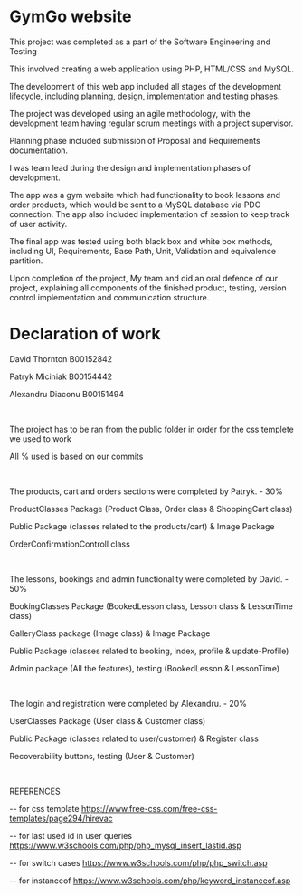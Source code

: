 # GymGo website

This project was completed as a part of the Software Engineering and Testing

This involved creating a web application using PHP, HTML/CSS and MySQL.

The development of this web app included all stages of the development lifecycle, including planning, design, implementation and testing phases.

The project was developed using an agile methodology, with the development team having regular scrum meetings with a project supervisor.

Planning phase included submission of Proposal and Requirements documentation.

I was team lead during the design and implementation phases of development.

The app was a gym website which had functionality to book lessons and order products, which would be sent to a MySQL database via PDO connection. The app also included implementation of session to keep track of user activity.

The final app was tested using both black box and white box methods, including UI, Requirements, Base Path, Unit, Validation and equivalence partition.

Upon completion of the project, My team and did an oral defence of our project, explaining all components of the finished product, testing, version control implementation and communication structure.

# Declaration of work

David Thornton B00152842

Patryk Miciniak B00154442

Alexandru Diaconu B00151494

<br>

The project has to be ran from the public folder in order for the css templete we used to work

All % used is based on our commits

<br>

The products, cart and orders sections were completed by Patryk. - 30%

ProductClasses Package (Product Class, Order class & ShoppingCart class)

Public Package (classes related to the products/cart) & Image Package

OrderConfirmationControll class

<br>


The lessons, bookings and admin functionality were completed by David. - 50%

BookingClasses Package (BookedLesson class, Lesson class & LessonTime class)

GalleryClass package (Image class) & Image Package

Public Package (classes related to booking, index, profile & update-Profile)

Admin package (All the features), testing (BookedLesson & LessonTime)

<br>

The login and registration were completed by Alexandru. - 20%

UserClasses Package (User class & Customer class)

Public Package (classes related to user/customer) & Register class

Recoverability buttons, testing (User & Customer)

<br>

REFERENCES

 -- for css template https://www.free-css.com/free-css-templates/page294/hirevac
 
 -- for last used id in user queries https://www.w3schools.com/php/php_mysql_insert_lastid.asp 
 
 -- for switch cases https://www.w3schools.com/php/php_switch.asp

 -- for instanceof https://www.w3schools.com/php/keyword_instanceof.asp


 
